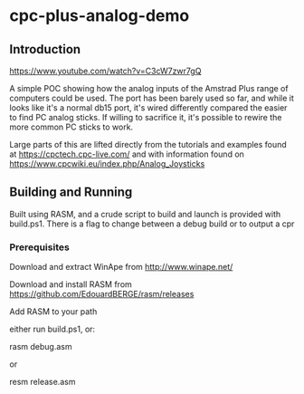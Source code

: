 # cpc-plus-analog-demo

## Introduction

https://www.youtube.com/watch?v=C3cW7zwr7gQ

A simple POC showing how the analog inputs of the Amstrad Plus range of computers could be used. The port has been barely used so far, and while it looks like it's a normal db15 port, it's wired differently compared the easier to find PC analog sticks. If willing to sacrifice it, it's possible to rewire the more common PC sticks to work. 

Large parts of this are lifted directly from the tutorials and examples found at https://cpctech.cpc-live.com/ and with information found on https://www.cpcwiki.eu/index.php/Analog_Joysticks 

## Building and Running

Built using RASM, and a crude script to build and launch is provided with build.ps1. There is a flag to change between a debug build or to output a cpr


### Prerequisites 

Download and extract WinApe from http://www.winape.net/

Download and install RASM from https://github.com/EdouardBERGE/rasm/releases 

Add RASM to your path

either run build.ps1, or:

rasm debug.asm

or 

resm release.asm

